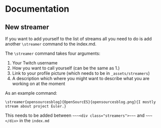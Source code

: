 # Documentation

## New streamer

If you want to add yourself to the list of streams all you need to do is add another `\streamer` command to the index.md.

The `\streamer` command takes four arguments:
1. Your Twitch username
2. How you want to call yourself (can be the same as 1.)
3. Link to your profile picture (which needs to be in `_assets/streamers`)
4. A description which where you might want to describe what you are working on at the moment

As an example command:
```
\streamer{opensourcesblog}{OpenSourcES}{opensourcesblog.png}{I mostly stream about project Euler.}
```

This needs to be added between 
`~~~<div class="streamers">~~~` and `~~~</div>` in the `index.md`